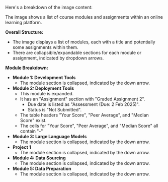 Here's a breakdown of the image content:

The image shows a list of course modules and assignments within an online learning platform.

**Overall Structure:**

*   The image displays a list of modules, each with a title and potentially some assignments within them.
*   There are collapsible/expandable sections for each module or assignment, indicated by dropdown arrows.

**Module Breakdown:**

*   **Module 1: Development Tools**
    *   The module section is collapsed, indicated by the down arrow.
*   **Module 2: Deployment Tools**
    *   This module is expanded.
    *   It has an "Assignment" section with "Graded Assignment 2".
        *   Due date is listed as "Assessment (Due: 2 Feb 2025)".
        *   Status is "Not Submitted".
    *   The table headers "Your Score", "Peer Average", and "Median Score" exist.
    *   The cells for "Your Score", "Peer Average", and "Median Score" all contain "-"
*   **Module 3: Large Language Models**
    *   The module section is collapsed, indicated by the down arrow.
*   **Project 1**
    *   The module section is collapsed, indicated by the down arrow.
*   **Module 4: Data Sourcing**
    *   The module section is collapsed, indicated by the down arrow.
*   **Module 5: Data Preparation**
    *   The module section is collapsed, indicated by the down arrow.

